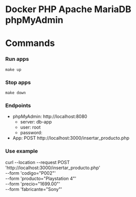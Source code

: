 # Docker PHP Apache MariaDB phpMyAdmin

# Commands

### Run apps
``
make up
``

### Stop apps
``
make down
``

### Endpoints
* phpMyAdmin: http://localhost:8080
  * server: db-app
  * user: root
  * password: 
* App: POST http://localhost:3000/insertar_producto.php

### Use example

curl --location --request POST 'http://localhost:3000/insertar_producto.php' \
--form 'codigo="P002"' \
--form 'producto="Playstation 4"' \
--form 'precio="1699.00"' \
--form 'fabricante="Sony"'
